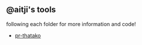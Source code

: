 ## @aitji's tools

following each folder for more information and code!

- [pr-thatako](./pr-thatako/README.md)
